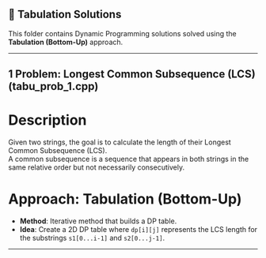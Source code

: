 ## 📁 Tabulation Solutions

This folder contains Dynamic Programming solutions solved using the **Tabulation (Bottom-Up)** approach.

---

## 1 Problem: Longest Common Subsequence (LCS) (tabu_prob_1.cpp)

# Description
Given two strings, the goal is to calculate the length of their Longest Common Subsequence (LCS).  
A common subsequence is a sequence that appears in both strings in the same relative order but not necessarily consecutively.

# Approach: Tabulation (Bottom-Up)
- **Method**: Iterative method that builds a DP table.
- **Idea**: Create a 2D DP table where `dp[i][j]` represents the LCS length for the substrings `s1[0...i-1]` and `s2[0...j-1]`.

---

